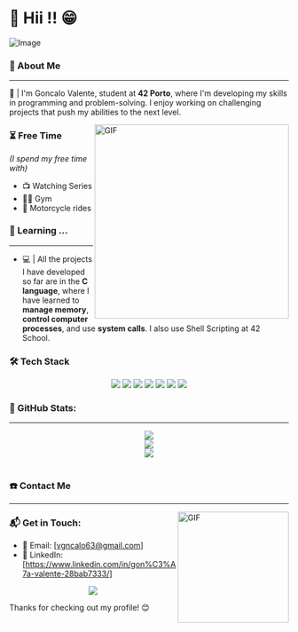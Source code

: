 # 🔹 Hii !! 😁
![Image](https://github.com/user-attachments/assets/de26717d-3b54-4573-a782-adff36f18849)
### 📖  About Me
***
📝 | I'm Goncalo Valente, student at **42 Porto**, where I'm developing my skills in programming and problem-solving. I enjoy working on challenging projects that push my abilities to the next level.

<img hight="250" width="350" alt="GIF" align="right" src="https://github.com/user-attachments/assets/e42a3bf8-49f1-4cdb-aa23-ce185e6a0a42">

### ⏳ Free Time
*(I spend my free time with)*
+ 📺  Watching Series
+ 🏋️‍♂️  Gym
+ 🛵  Motorcycle rides

### 🚀 Learning ...
***
- 💻 | All the projects I have developed so far are in the **C language**, where I have learned to **manage memory**, **control computer processes**, and use **system calls**. I also use Shell Scripting at 42 School.
### 🛠️ Tech Stack
<p align="center">
  <img src="https://img.shields.io/badge/-C-%2300599C?style=flat-square&logo=c&logoColor=ffffff">
  <img src="https://img.shields.io/badge/-Bash-%23121011?style=flat-square&logo=gnu-bash&logoColor=white">
  <img src="https://img.shields.io/badge/-Valgrind-%23614833?style=flat-square&logo=valgrind&logoColor=white">
  <img src="https://img.shields.io/badge/-Git-%23F05032?style=flat-square&logo=git&logoColor=ffffff">
  <img src="https://img.shields.io/badge/-VSCode-%23007ACC?style=flat-square&logo=visual-studio-code">
  <img src="https://img.shields.io/badge/-Linux-%23FCC624?style=flat-square&logo=linux&logoColor=000000">
  <img src="https://img.shields.io/badge/-Ubuntu-%23E95420?style=flat-square&logo=ubuntu&logoColor=ffffff">
</p>

### 📌 GitHub Stats:
***
<p align="center">
  <img src="https://github-readme-stats.vercel.app/api/top-langs/?username=g0nca&theme=synthwave&hide_border=true&include_all_commits=false&count_private=false&layout=compact">
  <br>
  <img src="https://github-readme-stats.vercel.app/api?username=g0nca&theme=synthwave&hide_border=true&include_all_commits=false&count_private=false">
  <br>
  <img src="https://nirzak-streak-stats.vercel.app/?user=g0nca&theme=synthwave&hide_border=true">
</p>

#
### ☎️ Contact Me
***
<img hight="100" width="200" alt="GIF" align="right" src="https://github.com/user-attachments/assets/1ead1e81-c224-45ba-b1a4-b21ef264d2bf">


### 📬 Get in Touch:
- 📧 Email: [vgncalo63@gmail.com]   
- 💼 LinkedIn: [https://www.linkedin.com/in/gon%C3%A7a-valente-28bab7333/]

<p align="center">
  <a href="https://www.linkedin.com/in/gon%C3%A7a-valente-28bab7333/" target="_blank">
    <img src="https://img.shields.io/badge/-LinkedIn-%230077B5?style=for-the-badge&logo=linkedin&logoColor=white">
  </a>
</p>

Thanks for checking out my profile! 😊
#
